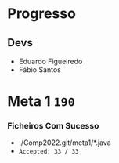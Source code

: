 # Progresso

## Devs
* Eduardo Figueiredo
* Fábio Santos
# Meta 1 `190`
### Ficheiros Com Sucesso
- ./Comp2022.git/meta1/*.java
- `Accepted: 33 / 33`

